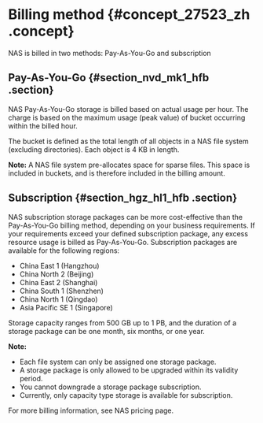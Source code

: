# Billing method {#concept_27523_zh .concept}

NAS is billed in two methods: Pay-As-You-Go and subscription

## Pay-As-You-Go {#section_nvd_mk1_hfb .section}

NAS Pay-As-You-Go storage is billed based on actual usage per hour. The charge is based on the maximum usage \(peak value\) of bucket occurring within the billed hour.

The bucket is defined as the total length of all objects in a NAS file system \(excluding directories\). Each object is 4 KB in length.

**Note:** A NAS file system pre-allocates space for sparse files. This space is included in buckets, and is therefore included in the billing amount.

## Subscription {#section_hgz_hl1_hfb .section}

NAS subscription storage packages can be more cost-effective than the Pay-As-You-Go billing method, depending on your business requirements. If your requirements exceed your defined subscription package, any excess resource usage is billed as Pay-As-You-Go. Subscription packages are available for the following regions:

-   China East 1 \(Hangzhou\)
-   China North 2 \(Beijing\)
-   China East 2 \(Shanghai\)
-   China South 1 \(Shenzhen\)
-   China North 1 \(Qingdao\)
-   Asia Pacific SE 1 \(Singapore\)

Storage capacity ranges from 500 GB up to 1 PB, and the duration of a storage package can be one month, six months, or one year.

**Note:** 

-   Each file system can only be assigned one storage package.
-   A storage package is only allowed to be upgraded within its validity period.
-   You cannot downgrade a storage package subscription.
-   Currently, only capacity type storage is available for subscription.

For more billing information, see NAS pricing page.

